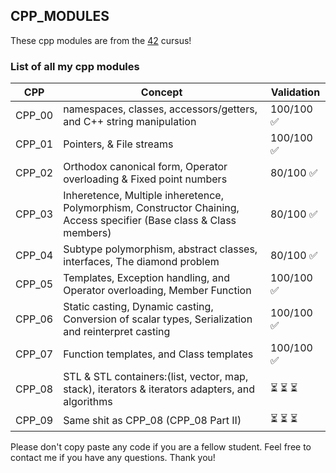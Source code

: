 ## CPP_MODULES

These cpp modules are from the [42](https://42.fr) cursus!

### List of all my cpp modules

| CPP | Concept | Validation |
| ------ | ------ | ------ |
| CPP_00 | namespaces, classes, accessors/getters, and C++ string manipulation | 100/100 ✅ |
| CPP_01 | Pointers, & File streams | 100/100 ✅ |
| CPP_02 | Orthodox canonical form, Operator overloading & Fixed point numbers |  80/100 ✅ |
| CPP_03 | Inheretence, Multiple inheretence, Polymorphism, Constructor Chaining, Access specifier (Base class & Class members) |  80/100 ✅ |
| CPP_04 | Subtype polymorphism, abstract classes, interfaces, The diamond problem | 80/100 ✅ |
| CPP_05 | Templates, Exception handling, and Operator overloading, Member Function | 100/100 ✅ |
| CPP_06 | Static casting, Dynamic casting, Conversion of scalar types, Serialization and reinterpret casting | 100/100 ✅ |
| CPP_07 | Function templates, and Class templates | 100/100 ✅ |
| CPP_08 | STL & STL containers:(list, vector, map, stack), iterators & iterators adapters, and algorithms  | ⏳ ⏳ ⏳ |
| CPP_09 | Same shit as CPP_08 (CPP_08 Part II) | ⏳ ⏳ ⏳ |

Please don't copy paste any code if you are a fellow student.
Feel free to contact me if you have any questions. Thank you!

